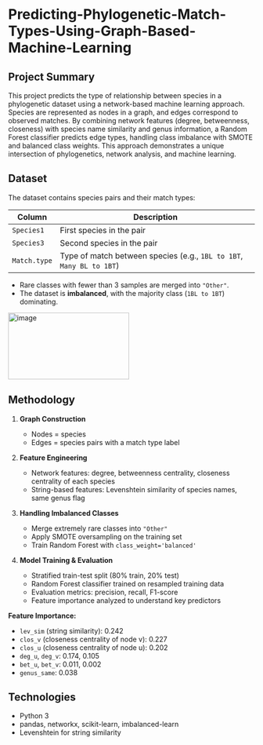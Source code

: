 # Predicting-Phylogenetic-Match-Types-Using-Graph-Based-Machine-Learning

## Project Summary
This project predicts the type of relationship between species in a phylogenetic dataset using a network-based machine learning approach. Species are represented as nodes in a graph, and edges correspond to observed matches. By combining network features (degree, betweenness, closeness) with species name similarity and genus information, a Random Forest classifier predicts edge types, handling class imbalance with SMOTE and balanced class weights. This approach demonstrates a unique intersection of phylogenetics, network analysis, and machine learning.

## Dataset
The dataset contains species pairs and their match types:

| Column      | Description |
|------------|-------------|
| `Species1` | First species in the pair |
| `Species3` | Second species in the pair |
| `Match.type` | Type of match between species (e.g., `1BL to 1BT`, `Many BL to 1BT`) |

- Rare classes with fewer than 3 samples are merged into `"Other"`.  
- The dataset is **imbalanced**, with the majority class (`1BL to 1BT`) dominating.

<img width="247" height="136" alt="image" src="https://github.com/user-attachments/assets/d66d5587-b7c7-4c8b-a4d2-4a19f9547abe" />

## Methodology

1. **Graph Construction**
   - Nodes = species  
   - Edges = species pairs with a match type label

2. **Feature Engineering**
   - Network features: degree, betweenness centrality, closeness centrality of each species  
   - String-based features: Levenshtein similarity of species names, same genus flag

3. **Handling Imbalanced Classes**
   - Merge extremely rare classes into `"Other"`  
   - Apply SMOTE oversampling on the training set  
   - Train Random Forest with `class_weight='balanced'`

4. **Model Training & Evaluation**
   - Stratified train-test split (80% train, 20% test)  
   - Random Forest classifier trained on resampled training data  
   - Evaluation metrics: precision, recall, F1-score  
   - Feature importance analyzed to understand key predictors

**Feature Importance:**
- `lev_sim` (string similarity): 0.242  
- `clos_v` (closeness centrality of node v): 0.227  
- `clos_u` (closeness centrality of node u): 0.202  
- `deg_u`, `deg_v`: 0.174, 0.105  
- `bet_u`, `bet_v`: 0.011, 0.002  
- `genus_same`: 0.038  

## Technologies
- Python 3  
- pandas, networkx, scikit-learn, imbalanced-learn  
- Levenshtein for string similarity  




